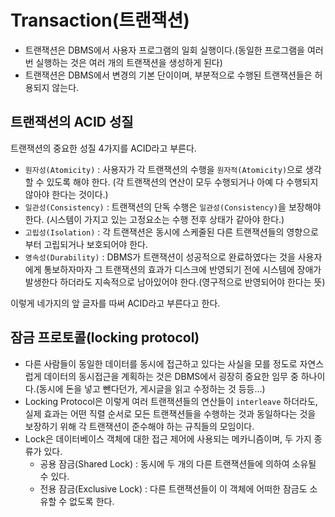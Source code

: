 # Transaction(트랜잭션)

- 트랜잭션은 DBMS에서 사용자 프로그램의 일회 실행이다.(동일한 프로그램을 여러번 실행하는 것은 여러 개의 트랜잭션을 생성하게 된다)
- 트랜잭션은 DBMS에서 변경의 기본 단이이며, 부분적으로 수행된 트랜잭션들은 허용되지 않는다.

## 트랜잭션의 ACID 성질

트랜잭션의 중요한 성질 4가지를 ACID라고 부른다.

- `원자성(Atomicity)` : 사용자가 각 트랜잭션의 수행을 `원자적(Atomicity)`으로 생각할 수 있도록 해야 한다. (각 트랜잭션의 연산이 모두 수행되거나 아예 다 수행되지 않아야 한다는 것이다.)
- `일관성(Consistency)` : 트랜잭션의 단독 수행은 `일관성(Consistency)`을 보장해야 한다. (시스템이 가지고 있는 고정요소는 수행 전후 상태가 같아야 한다.)
- `고립성(Isolation)` : 각 트랜잭션은 동시에 스케줄된 다른 트랜잭션들의 영향으로부터 고립되거나 보호되어야 한다.
- `영속성(Durability)` : DBMS가 트랜잭션이 성공적으로 완료하였다는 것을 사용자에게 통보하자마자 그 트랜잭션의 효과가 디스크에 반영되기 전에 시스템에 장애가 발생한다 하더라도 지속적으로 남아있어야 한다.(영구적으로 반영되어야 한다는 뜻)

이렇게 네가지의 앞 글자를 따써 ACID라고 부른다고 한다.

## 잠금 프로토콜(locking protocol)

- 다른 사람들이 동일한 데이터를 동시에 접근하고 있다는 사실을 모를 정도로 자연스럽게 데이터의 동시접근을 계획하는 것은 DBMS에서 굉장히 중요한 임무 중 하나이다.(동시에 돈을 넣고 뺀다던가, 게시글을 읽고 수정하는 것 등등...)
- Locking Protocol은 이렇게 여러 트랜잭션들의 연산들이 `interleave` 하더라도, 실제 효과는 어떤 직렬 순서로 모든 트랜잭션들을 수행하는 것과 동일하다는 것을 보장하기 위해 각 트랜잭션이 준수해야 하는 규칙들의 모임이다.
- Lock은 데이터베이스 객체에 대한 접근 제어에 사용되는 메카니즘이며, 두 가지 종류가 있다.
  - 공용 잠금(Shared Lock) : 동시에 두 개의 다른 트랜잭션들에 의하여 소유될 수 있다.
  - 전용 잠금(Exclusive Lock) : 다른 트랜잭션들이 이 객체에 어떠한 잠금도 소유할 수 없도록 한다.
